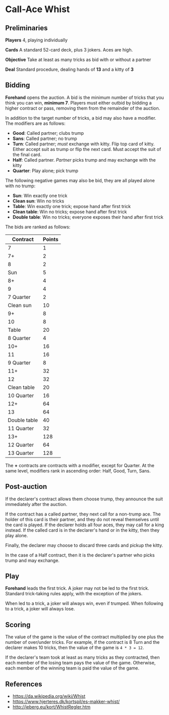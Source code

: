 # Call-Ace Whist

## Preliminaries

**Players** 4, playing individually

**Cards** A standard 52-card deck, plus 3 jokers. Aces are high.

**Objective** Take at least as many tricks as bid with or without a partner

**Deal** Standard procedure, dealing hands of **13** and a kitty of **3**

## Bidding

**Forehand** opens the auction. A bid is the minimum number of tricks
that you think you can win, **minimum 7**. Players must either outbid
by bidding a higher contract or pass, removing them from the remainder
of the auction.

In addition to the target number of tricks, a bid may also have a
modifier. The modifiers are as follows:

- **Good**: Called partner; clubs trump
- **Sans**: Called partner; no trump
- **Turn**: Called partner; _must_ exchange with kitty. Flip top
  card of kitty. Either accept suit as trump or flip the next card.
  Must accept the suit of the final card.
- **Half**: Called partner. _Partner_ picks trump and may exchange
  with the kitty
- **Quarter**: Play alone; pick trump

The following negative games may also be bid, they are all played
alone with no trump:

- **Sun**: Win exactly one trick
- **Clean sun**: Win no tricks
- **Table**: Win exactly one trick; expose hand after first trick
- **Clean table**: Win no tricks; expose hand after first trick
- **Double table**: Win no tricks; everyone exposes their hand after
  first trick
  
The bids are ranked as follows:

| Contract     | Points |
|--------------|--------|
| 7            | 1      |
| 7+           | 2      |
| 8            | 2      |
| Sun          | 5      |
| 8+           | 4      |
| 9            | 4      |
| 7 Quarter    | 2      |
| Clean sun    | 10     |
| 9+           | 8      |
| 10           | 8      |
| Table        | 20     |
| 8 Quarter    | 4      |
| 10+          | 16     |
| 11           | 16     |
| 9 Quarter    | 8      |
| 11+          | 32     |
| 12           | 32     |
| Clean table  | 20     |
| 10 Quarter   | 16     |
| 12+          | 64     |
| 13           | 64     |
| Double table | 40     |
| 11 Quarter   | 32     |
| 13+          | 128    |
| 12 Quarter   | 64     |
| 13 Quarter   | 128    |

The **+** contracts are contracts with a modifier, except for Quarter.
At the same level, modifiers rank in ascending order: Half, Good,
Turn, Sans.

## Post-auction

If the declarer's contract allows them choose trump, they announce
the suit immediately after the auction.

If the contract has a called partner, they next call for a non-trump
ace. The holder of this card is their partner, and they do not reveal
themselves until the card is played. If the declarer holds all four
aces, they may call for a king instead. If the called card is in the
declarer's hand or in the kitty, then they play alone.

Finally, the declarer may choose to discard three cards and pickup the
kitty.

In the case of a Half contract, then it is the declarer's partner who
picks trump and may exchange.

## Play

**Forehand** leads the first trick. A joker may not be led to the
first trick. Standard trick-taking rules apply,
with the exception of the jokers.

When led to a trick, a joker will always win, even if trumped. When
following to a trick, a joker will always lose.

## Scoring

The value of the game is the value of the contract multiplied by one
plus the number of over/under tricks. For example, if the contract is
8 Turn and the declarer makes 10 tricks, then the value of the game is
`4 * 3 = 12`.

If the declarer's team took at least as many tricks as they
contracted, then each member of the losing team pays the value of the
game. Otherwise, each member of the winning team is paid the value of
the game.

## References

- https://da.wikipedia.org/wiki/Whist
- https://www.hjerteres.dk/kortspil/es-makker-whist/
- http://jeberg.eu/kort/WhistRegler.htm
